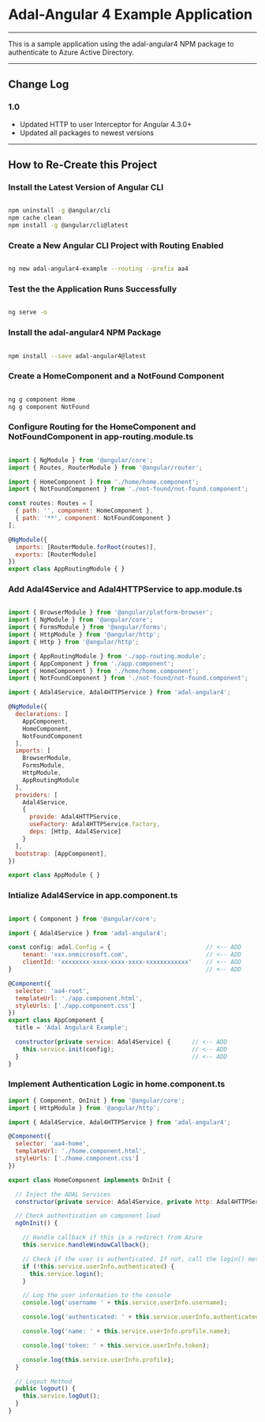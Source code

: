 # Adal-Angular 4 Example Application

___

This is a sample application using the adal-angular4 NPM package to authenticate to Azure Active Directory.
___

## Change Log

### 1.0

- Updated HTTP to user Interceptor for Angular 4.3.0+
- Updated all packages to newest versions

___

## How to Re-Create this Project

### Install the Latest Version of Angular CLI

```bash

npm uninstall -g @angular/cli
npm cache clean
npm install -g @angular/cli@latest

```

### Create a New Angular CLI Project with Routing Enabled

```bash

ng new adal-angular4-example --routing --prefix aa4

```

### Test the the Application Runs Successfully

```bash

ng serve -o

```

### Install the adal-angular4 NPM Package

```bash

npm install --save adal-angular4@latest

```

### Create a HomeComponent and a NotFound Component

```bash

ng g component Home
ng g component NotFound

```

### Configure Routing for the HomeComponent and NotFoundComponent in app-routing.module.ts

```javascript

import { NgModule } from '@angular/core';
import { Routes, RouterModule } from '@angular/router';

import { HomeComponent } from './home/home.component';                  // <-- ADD
import { NotFoundComponent } from './not-found/not-found.component';    // <-- ADD

const routes: Routes = [
  { path: '', component: HomeComponent },                               // <-- MODIFY
  { path: '**', component: NotFoundComponent }                          // <-- MODIFY
];

@NgModule({
  imports: [RouterModule.forRoot(routes)],
  exports: [RouterModule]
})
export class AppRoutingModule { }

```

### Add Adal4Service and Adal4HTTPService to app.module.ts

```javascript

import { BrowserModule } from '@angular/platform-browser';
import { NgModule } from '@angular/core';
import { FormsModule } from '@angular/forms';
import { HttpModule } from '@angular/http';
import { Http } from '@angular/http';

import { AppRoutingModule } from './app-routing.module';
import { AppComponent } from './app.component';
import { HomeComponent } from './home/home.component';
import { NotFoundComponent } from './not-found/not-found.component';

import { Adal4Service, Adal4HTTPService } from 'adal-angular4';         // <-- ADD

@NgModule({
  declarations: [
    AppComponent,
    HomeComponent,
    NotFoundComponent
  ],
  imports: [
    BrowserModule,
    FormsModule,
    HttpModule,
    AppRoutingModule
  ],
  providers: [
    Adal4Service,                                                       // <-- ADD
    {                                                                   // <-- ADD
      provide: Adal4HTTPService,                                        // <-- ADD
      useFactory: Adal4HTTPService.factory,                             // <-- ADD
      deps: [Http, Adal4Service]                                        // <-- ADD
    }                                                                   // <-- ADD
  ],
  bootstrap: [AppComponent],
})

export class AppModule { }

```

### Intialize Adal4Service in app.component.ts

```javascript

import { Component } from '@angular/core';

import { Adal4Service } from 'adal-angular4';

const config: adal.Config = {                           // <-- ADD
    tenant: 'xxx.onmicrosoft.com',                      // <-- ADD
    clientId: 'xxxxxxxx-xxxx-xxxx-xxxx-xxxxxxxxxxxx'    // <-- ADD
}                                                       // <-- ADD

@Component({
  selector: 'aa4-root',
  templateUrl: './app.component.html',
  styleUrls: ['./app.component.css']
})
export class AppComponent {
  title = 'Adal Angular4 Example';

  constructor(private service: Adal4Service) {      // <-- ADD
    this.service.init(config);                      // <-- ADD
  }                                                 // <-- ADD
}

```

### Implement Authentication Logic in home.component.ts

```javascript
import { Component, OnInit } from '@angular/core';
import { HttpModule } from '@angular/http';

import { Adal4Service, Adal4HTTPService } from 'adal-angular4';

@Component({
  selector: 'aa4-home',
  templateUrl: './home.component.html',
  styleUrls: ['./home.component.css']
})

export class HomeComponent implements OnInit {

  // Inject the ADAL Services
  constructor(private service: Adal4Service, private http: Adal4HTTPService) { }

  // Check authentication on component load
  ngOnInit() {

    // Handle callback if this is a redirect from Azure
    this.service.handleWindowCallback();

    // Check if the user is authenticated. If not, call the login() method
    if (!this.service.userInfo.authenticated) {
      this.service.login();
    }

    // Log the user information to the console
    console.log('username ' + this.service.userInfo.username);

    console.log('authenticated: ' + this.service.userInfo.authenticated);

    console.log('name: ' + this.service.userInfo.profile.name);

    console.log('token: ' + this.service.userInfo.token);

    console.log(this.service.userInfo.profile);
  }

  // Logout Method
  public logout() {
    this.service.logOut();
  }
}

```
